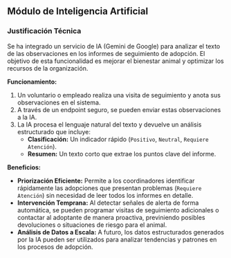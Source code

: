 ## Módulo de Inteligencia Artificial

### Justificación Técnica

Se ha integrado un servicio de IA (Gemini de Google) para analizar el texto de las observaciones en los informes de seguimiento de adopción. El objetivo de esta funcionalidad es mejorar el bienestar animal y optimizar los recursos de la organización.

**Funcionamiento:**
1.  Un voluntario o empleado realiza una visita de seguimiento y anota sus observaciones en el sistema.
2.  A través de un endpoint seguro, se pueden enviar estas observaciones a la IA.
3.  La IA procesa el lenguaje natural del texto y devuelve un análisis estructurado que incluye:
    * **Clasificación:** Un indicador rápido (`Positivo`, `Neutral`, `Requiere Atención`).
    * **Resumen:** Un texto corto que extrae los puntos clave del informe.

**Beneficios:**
* **Priorización Eficiente:** Permite a los coordinadores identificar rápidamente las adopciones que presentan problemas (`Requiere Atención`) sin necesidad de leer todos los informes en detalle.
* **Intervención Temprana:** Al detectar señales de alerta de forma automática, se pueden programar visitas de seguimiento adicionales o contactar al adoptante de manera proactiva, previniendo posibles devoluciones o situaciones de riesgo para el animal.
* **Análisis de Datos a Escala:** A futuro, los datos estructurados generados por la IA pueden ser utilizados para analizar tendencias y patrones en los procesos de adopción.